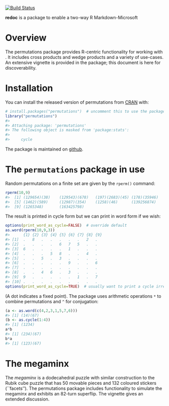 
<!-- README.md is generated from README.Rmd. Please edit that file -->

<!-- badges: start -->

[![Build
Status](https://travis-ci.org/RobinHankin/permutations.svg?branch=master)](https://travis-ci.org/RobinHankin/permutations)
<!-- badges: end -->

**redoc** is a package to enable a two-way R Markdown-Microsoft

# Overview

The permutations package provides R-centric functionality for working
with . It includes cross products and wedge products and a variety of
use-cases. An extensive vignette is provided in the package; this
document is here for discoverability.

# Installation

You can install the released version of permutations from
[CRAN](https://CRAN.R-project.org) with:

``` r
# install.packages("permutations")  # uncomment this to use the package
library("permutations")
#> 
#> Attaching package: 'permutations'
#> The following object is masked from 'package:stats':
#> 
#>     cycle
```

The package is maintained on
[github](https://github.com/RobinHankin/permutations).

# The `permutations` package in use

Random permutations on a finite set are given by the `rperm()` command:

``` r
rperm(10,9)
#>  [1] (129654)(38)    (129543)(678)   (197)(2683)(45) (178)(35946)   
#>  [5] (1462)(589)     (12987)(354)    (1258)(46)      (139256874)    
#>  [9] (1265348)       (163425798)
```

The result is printed in cycle form but we can print in word form if we
wish:

``` r
options(print_word_as_cycle=FALSE)  # override default
as.word(rperm(10,9,3))
#>      {1} {2} {3} {4} {5} {6} {7} {8} {9}
#> [1]  .   8   .   .   .   .   .   2   .  
#> [2]  .   .   .   .   6   7   5   .   .  
#> [3]  6   .   .   .   .   1   .   .   .  
#> [4]  .   .   .   5   8   .   .   4   .  
#> [5]  .   .   5   .   3   .   .   .   .  
#> [6]  .   .   .   .   .   9   .   .   6  
#> [7]  .   .   .   .   .   .   .   .   .  
#> [8]  .   .   4   6   .   3   .   .   .  
#> [9]  9   .   .   .   .   .   1   .   7  
#> [10] .   .   .   .   .   .   .   .   .
options(print_word_as_cycle=TRUE)  # usually want to print a cycle irregardless
```

(A dot indicates a fixed point). The package uses arithmetic operations
`*` to combine permutations and `^` for conjugation:

``` r
(a <- as.word(c(4,2,3,1,5,7,6)))
#> [1] (14)(67)
(b <- as.cycle(1:4))
#> [1] (1234)
a*b
#> [1] (234)(67)
b*a
#> [1] (123)(67)
```

# The megaminx

The *megaminx* is a dodecahedral puzzle with similar construction to the
Rubik cube puzzle that has 50 movable pieces and 132 coloured stickers
(\`\`facets’’). The permutations package includes functionality to
simulate the megaminx and exhibits an 82-turn superflip. The vignette
gives an extended discussion.
